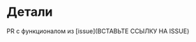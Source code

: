 # Детали

PR с функционалом из [issue](ВСТАВЬТЕ ССЫЛКУ НА ISSUE)

<!-- # Описание -->

<!-- Дополнительное описания PR, если требуется -->